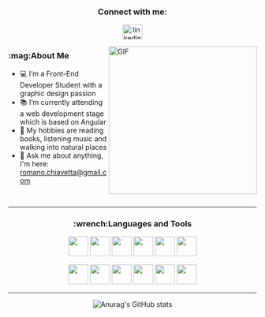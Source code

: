 <div align="center">
  
  <h3>Connect with me:</h3>
<p>
<a href="https://www.linkedin.com/in/romano-chiavetta/" target="blank"><img align="center" src="https://raw.githubusercontent.com/rahuldkjain/github-profile-readme-generator/master/src/images/icons/Social/linked-in-alt.svg" alt="linkedin romano chiavetta" height="30" width="40" /></a>
</p>
  
</div>

<img align="right" alt="GIF" width="300" src="https://i.pinimg.com/originals/e4/26/70/e426702edf874b181aced1e2fa5c6cde.gif" />

<h3>:mag:About Me</h3>

- :computer: I’m a Front-End Developer Student with a graphic design passion
- :books: I’m currently attending a web development stage which is based on Angular
- :musical_note: My hobbies are reading books, listening music and walking into natural places
- 💬 Ask me about anything, I'm here: <a href="mailto:antoniodeluca135@gmail.com">romano.chiavetta@gmail.com</a>


<br>
<hr>

<div align="center">

<h3>:wrench:Languages and Tools</h3>


<code><img height="40" src="https://i.ibb.co/8Xnw9Sd/html.png"></code>
<code><img height="40" src="https://i.ibb.co/TtfQ3C2/css.png"></code>
<code><img height="40" src="https://i.ibb.co/tB0yT6W/bootstrap.png"></code>
<code><img height="40" src="https://i.ibb.co/2cQnY5L/javascript.png"></code>
<code><img height="40" src="https://i.ibb.co/DQbdFB2/typescript.png"></code>
<code><img height="40" src="https://i.ibb.co/x6Z5rML/angular.png"></code>



<code><img height="40" src="https://i.ibb.co/3dL3rV7/php.png"></code>
<code><img height="40" src="https://i.ibb.co/wS5NRQR/sql.png"></code>
<code><img height="40" src="https://i.ibb.co/6FyBPQ7/terminal.png"></code>
<code><img height="40" src="https://i.ibb.co/xJxmc35/illustrator.png"></code>
<code><img height="40" src="https://i.ibb.co/K6SGKyR/photoshop.png"></code>
<code><img height="40" src="https://i.ibb.co/7SpXDMM/excel.png"></code>

</div>
<hr>
<div align="center">
  
  ![Anurag's GitHub stats](https://github-readme-stats.vercel.app/api?username=romy14793&theme=nord&show_icons=true)
  
 </div>


            
